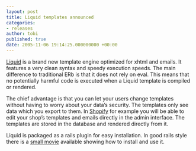 ```yaml
---
layout: post
title: Liquid templates announced
categories:
- releases
author: tobi
published: true
date: 2005-11-06 19:14:25.000000000 +00:00
---
```

<p><a href="http://home.leetsoft.com/liquid">Liquid</a> is a brand new template engine optimized for xhtml and emails. It features a very clean syntax and speedy execution speeds. The main difference to traditional ERb is that it does not rely on eval. This means that no potentially harmful code is executed when a Liquid template is compiled or rendered.</p>
<p>The chief advantage is that you can let your users change templates without having to worry about your data&#8217;s security. The templates only see data which you export to them. In <a href="http://shopify.com/">Shopify</a> for example you will be able to edit your shop&#8217;s templates and emails directly in the admin interface. The templates are stored in the database and rendered directly from it.</p>
<p>Liquid is packaged as a rails plugin for easy installation. In good rails style there is a <a href="http://leetsoft.com/rails/liquid-installation.mov">small movie</a> available showing how to install and use it.</p>